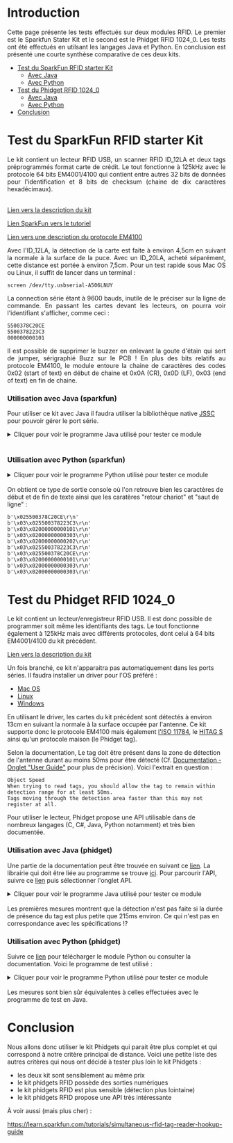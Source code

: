 # Introduction

<p align="justify">
Cette page présente les tests effectués sur deux modules RFID. Le premier est le Sparkfun Stater Kit et le second est le Phidget RFID 1024_0. Les tests ont été effectués en utilsant les langages Java et Python. En conclusion est présenté une courte synthèse comparative de ces deux kits.
</p>

* [Test du SparkFun RFID starter Kit](#test-du-sparkfun-rfid-starter-kit)
	* [Avec Java](#utilisation-avec-java-sparkfun)
	* [Avec Python](#utilisation-avec-Python-sparkfun)
* [Test du Phidget RFID 1024_0](#test-du-phidget-rfid-1024_0) 
	* [Avec Java](#utilisation-avec-java-phidget)
	* [Avec Python](#utilisation-avec-python-phidget)
* [Conclusion](#conclusion) 

# Test du SparkFun RFID starter Kit

<div align="justify">
Le kit contient un lecteur RFID USB, un scanner RFID ID_12LA et deux tags préprogrammés format carte de crédit. Le tout fonctionne à 125kHz avec le protocole 64 bits EM4001/4100 qui contient entre autres 32 bits de données pour l'identification et 8 bits de checksum (chaine de dix caractères hexadécimaux).
</div>
<br/>

[Lien vers la description du kit](https://www.sparkfun.com/products/13198?_ga=2.32719358.1725444577.1539675252-164434784.1539675252)

[Lien SparkFun vers le tutoriel](https://learn.sparkfun.com/tutorials/sparkfun-rfid-starter-kit-hookup-guide?_ga=2.138162032.1725444577.1539675252-164434784.1539675252)

[Lien vers une description du protocole EM4100](http://www.priority1design.com.au/em4100_protocol.html)

<div align="justify">
Avec l'ID_12LA, la détection de la carte est faite à environ 4,5cm en suivant la normale à la surface de la puce. Avec un ID_20LA, acheté séparément, cette distance est portée à environ 7,5cm. Pour un test rapide sous Mac OS ou Linux, il suffit de lancer dans un terminal :
</div>

    screen /dev/tty.usbserial-A506LNUY
<div align="justify">
La connection série étant à 9600 bauds, inutile de le préciser sur la ligne de commande. En passant les cartes devant les lecteurs, on pourra voir l'identifiant s'afficher, comme ceci :
</div>

    5500378C20CE
    5500378223C3
    000000000101

<div align="justify">
Il est possible de supprimer le buzzer en enlevant la goute d'étain qui sert de jumper, sérigraphié Buzz sur le PCB ! En plus des bits relatifs au protocole EM4100, le module entoure la chaine de caractères des codes 0x02 (start of text) en début de chaine et 0x0A (CR), 0x0D (LF), 0x03 (end of text) en fin de chaine.
</div>

### Utilisation avec Java (sparkfun)

Pour utiliser ce kit avec Java il faudra utiliser la bibliothèque native [JSSC](https://code.google.com/archive/p/java-simple-serial-connector/) pour pouvoir gérer le port série.

<details><summary>Cliquer pour voir le programme Java utilisé pour tester ce module</summary>

```java
package fr.univamu.ism.rfid;

import java.util.Scanner;

import jssc.SerialPort;
import jssc.SerialPortException;


public class SparkfunRFIDStarterKitTest extends Thread {
	
	private boolean terminate;
	private byte[] buffer = new byte[1024];
	private SerialPort serialPort;
	
	public SparkfunRFIDStarterKitTest() { 
	    try {
		terminate = false;
		serialPort = new SerialPort("/dev/tty.usbserial-A506LNUY");
	        serialPort.openPort();
	        serialPort.setParams(SerialPort.BAUDRATE_9600, SerialPort.DATABITS_8, SerialPort.STOPBITS_1, SerialPort.PARITY_NONE);
	    } catch (Exception e) {
		e.printStackTrace();
	    }
	}

	public void run() {
		while (!terminate && !isInterrupted()) {
			try {
				while ( ( buffer = serialPort.readBytes() ) != null ) {
				    System.out.print(new String(buffer,0,buffer.length));
				}
			} catch (Exception e) {
				terminate = true;
				e.printStackTrace();
			}
			
		}
		try {
			serialPort.closePort();
		} catch (SerialPortException e) {
			e.printStackTrace();
		}
	}
	
	public void terminate() {
		terminate = true;
	}

	public static void main(String[] args) {
		SparkfunRFIDStarterKitTest serialThread = new SparkfunRFIDStarterKitTest();
		serialThread.start();
		
		// Wait for user to press enter key to terminate program
		Scanner scanner = new Scanner(System.in);
		scanner.nextLine();
		scanner.close();
		
		serialThread.terminate();
	}
}
```
</details>
<br/>

### Utilisation avec Python (sparkfun)

<details><summary>Cliquer pour voir le programme Python utilisé pour tester ce module</summary>

```python
# Create, configure and open serial port
import serial
ser = serial.Serial()
ser.baudrate = 9600 
ser.port = '/dev/tty.usbserial-A506LNUY'
ser.open()

# Detect 10 tag occurences and exit
n = 0
while True :
    line = ser.readline()
    print(line)
    n = n + 1
    if(n == 10):
        break
        
# Close serial port
ser.close()
```
</details>
<br/>
On obtient ce type de sortie console où l'on retrouve bien les caractères de début et de fin de texte ainsi que les caratères "retour chariot" et "saut de ligne" :

    b'\x025500378C20CE\r\n'
    b'\x03\x025500378223C3\r\n'
    b'\x03\x02000000000101\r\n'
    b'\x03\x02000000000303\r\n'
    b'\x03\x02000000000202\r\n'
    b'\x03\x025500378223C3\r\n'
    b'\x03\x025500378C20CE\r\n'
    b'\x03\x02000000000101\r\n'
    b'\x03\x02000000000303\r\n'
    b'\x03\x02000000000303\r\n'
    

# Test du Phidget RFID 1024_0

Le kit contient un lecteur/enregistreur RFID USB. Il est donc possible de programmer soit même les identifiants des tags. Le tout fonctionne également à 125kHz mais avec différents protocoles, dont celui à 64 bits EM4001/4100 du kit précédent.

[Lien vers la description du kit](https://www.phidgets.com/?tier=3&catid=81&pcid=72&prodid=1023)

Un fois branché, ce kit n'apparaitra pas automatiquement dans les ports séries. Il faudra installer un driver pour l'OS préféré :

* [Mac OS](https://www.phidgets.com/docs/OS_-_macOS#Quick_Downloads)
* [Linux](https://www.phidgets.com/docs/OS_-_Linux#Quick_Downloads)
* [Windows](https://www.phidgets.com/docs/OS_-_Windows#Quick_Downloads)

En utilisant le driver, les cartes du kit précédent sont détectés à environ 13cm en suivant la normale à la surface occupée par l'antenne. Ce kit supporte donc le protocole EM4100 mais également [l'ISO 11784](https://en.wikipedia.org/wiki/ISO_11784_%26_11785), le [HITAG S](https://www.united-access.com/sites/www.united-access.com/files/u2/HitagS_V11.pdf) ainsi qu'un protocole maison (le Phidget tag).

Selon la documentation, Le tag doit être présent dans la zone de détection de l'antenne durant au moins 50ms pour être détecté (Cf. [Documentation - Onglet "User Guide"](https://www.phidgets.com/?tier=3&catid=81&pcid=72&prodid=1023) pour plus de précision). Voici l'extrait en question :

    Object Speed
    When trying to read tags, you should allow the tag to remain within detection range for at least 50ms. 
    Tags moving through the detection area faster than this may not register at all.

Pour utiliser le lecteur, Phidget propose une API utilisable dans de nombreux langages (C, C#, Java, Python notamment) et très bien documentée.

### Utilisation avec Java (phidget)

Une partie de la documentation peut être trouvée en suivant ce [lien](https://phidgets.com/docs/Language_-_Java). La librairie qui doit être liée au programme se trouve [ici](https://www.phidgets.com/downloads/phidget22/libraries/any/Phidget22Java.zip). Pour parcourir l'API, suivre ce [lien](https://phidgets.com/?tier=3&catid=81&pcid=72&prodid=1023) puis sélectionner l'onglet API.


<details><summary>Cliquer pour voir le programme Java utilisé pour tester ce module</summary>

```java
package fr.cnrs.ism.rfid;

import java.util.Scanner;

import com.phidget22.AttachEvent;
import com.phidget22.AttachListener;
import com.phidget22.DetachEvent;
import com.phidget22.DetachListener;
import com.phidget22.PhidgetException;
import com.phidget22.RFID;
import com.phidget22.RFIDTagEvent;
import com.phidget22.RFIDTagListener;
import com.phidget22.RFIDTagLostEvent;
import com.phidget22.RFIDTagLostListener;

public class Test {
	
	/*
	 * Some variables for tag detection duration measurement 
	 */
	private static long t, dt;
	
	/*
	 * Listener called at program start up if RFID Phidget is already connected
	 * or when Phidget is plugged in USB port
	 */
	private static AttachListener attachListener = new AttachListener() {
		@Override
		public void onAttach(AttachEvent attachEvent) {
			try {
				System.out.println("From attach listener : " + attachEvent.getSource().getDeviceSerialNumber());
			} catch (PhidgetException e) {
				e.printStackTrace();
			}
		}
	};
	
	/*
	 * Listener called when RFID Phidget is unplugged from USB port
	 */
	private static DetachListener detachListener = new DetachListener() {
		@Override
		public void onDetach(DetachEvent detachEvent) {
			try {
				System.out.println("From detach listener : " + detachEvent.getSource().getDeviceSerialNumber());
			} catch (PhidgetException e) {
				e.printStackTrace();
			}
		}
	};
	
	/*
	 * Listener called when a tag enters antenna's detection area
	 */
	private static RFIDTagListener rfidTagListener = new RFIDTagListener() {
		@Override
		public void onTag(RFIDTagEvent rfidTagEvent) {
			t = System.currentTimeMillis();
			System.out.println("Tag in");
		}
	};
	
	/*
	 * Listener called when a tag exits antenna's detection area
	 */
	private static RFIDTagLostListener rfidTagLostListener = new RFIDTagLostListener() {
		@Override
		public void onTagLost(RFIDTagLostEvent rfidTagLostEvent) {
			dt = System.currentTimeMillis() - t;
			System.out.println("Tag out : " + dt);
		}
	};

	/*
	 * Main method
	 */
	public static void main(String[] args) {
		try {
			// Create RFID object
			RFID rfid = new RFID();
			
			// Add listeners
			rfid.addAttachListener(attachListener);
			rfid.addDetachListener(detachListener);
			rfid.addTagListener(rfidTagListener);
			rfid.addTagLostListener(rfidTagLostListener);
			
			// Configure parameters : open channel number 0 of Phidget serial number 453467
			rfid.setDeviceSerialNumber(453467);
			rfid.setChannel(0);
			rfid.open(5000);
			
			// Wait for user to press enter key to terminate program
			Scanner scanner = new Scanner(System.in);
			scanner.nextLine();
			scanner.close();
			
			// Close RFID 
			rfid.close();
			
		} catch (PhidgetException e) {
			e.printStackTrace();
		}

	}

}
``` 
</details>
<br/>
Les premières mesures montrent que la détection n'est pas faite si la durée de présence du tag est plus petite que 215ms environ. Ce qui n'est pas en correspondance avec les spécifications !?

### Utilisation avec Python (phidget)

Suivre ce [lien](https://phidgets.com/docs/Language_-_Python) pour télécharger le module Python ou consulter la documentation. Voici le programme de test utilisé :

<details><summary>Cliquer pour voir le programme Python utilisé pour tester ce module</summary>
	
```python
# Used modules
from Phidget22.Devices.RFID import *
import datetime

# Variable for tag detection duration measurement 
t = datetime.datetime.now()

# Handler called at program start up if RFID Phidget is already connected
# or when Phidget is plugged in USB port
def onAttachHandler(self):
    print("From attach handler : " + str(self.getDeviceSerialNumber()))

# Handler called when RFID Phidget is unplugged from USB port
def onDetachHandler(self):
    print("From detach handler : " + str(self.getDeviceSerialNumber()))

# Handler called when a tag enters antenna's detection area
def onTagHandler(self, tag, protocol):
    global t
    print("Tag in")
    # Catch current time
    t = datetime.datetime.now() 

# Handler called when a tag exits antenna's detection area
def onTagLostHandler(self, tag, protocol):
    dt = datetime.datetime.now() - t
    print("Tag out : " + str(dt.microseconds/1000))

# Create RFID object
rfid =  RFID()

# Add handlers (listeners)
rfid.setOnAttachHandler(onAttachHandler)
rfid.setOnDetachHandler(onDetachHandler)
rfid.setOnTagHandler(onTagHandler)
rfid.setOnTagLostHandler(onTagLostHandler)

# Configure parameters : open channel number 0 of Phidget serial number 453467
rfid.setDeviceSerialNumber(453467)
rfid.setChannel(0)
rfid.open()

# Wait for user to press enter key to terminate program
input("Press Enter to terminate...")

# Close RFID 
rfid.close();
```
</details>
<br/>
Les mesures sont bien sûr équivalentes à celles effectuées avec le programme de test en Java.

# Conclusion

Nous allons donc utiliser le kit Phidgets qui parait être plus complet et qui correspond à notre critère principal de distance. Voici une petite liste des autres critères qui nous ont décidé à tester plus loin le kit Phidgets :

* les deux kit sont sensiblement au même prix
* le kit phidgets RFID possède des sorties numériques
* le kit phidgets RFID est plus sensible (détection plus lointaine)
* le kit phidgets RFID propose une API très intéressante

À voir aussi (mais plus cher) :

https://learn.sparkfun.com/tutorials/simultaneous-rfid-tag-reader-hookup-guide


